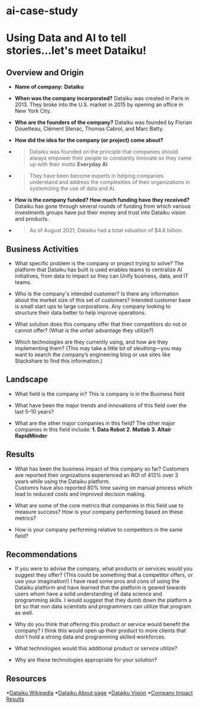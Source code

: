 # ai-case-study

# Using Data and AI to tell stories...let's meet Dataiku!

## Overview and Origin

* **Name of company:** **Dataiku**

* **When was the company incorporated?** Dataiku was created in Paris in 2013. They broke into the U.S. market in 2015 by opening an office in New York City.

* **Who are the founders of the company?** Dataiku was founded by Florian Douetteau, Clément Stenac, Thomas Cabrol, and Marc Batty. 

* **How did the idea for the company (or project) come about?** 
* >Dataiku was founded on the principle that companies should always empower their people to constantly innovate so they came up with their motto **Everyday AI**  
* >They have been become experts in helping companies understand and address the complexities of their organizations in systemizing the use of data and AI.

* **How is the company funded? How much funding have they received?**
Dataiku has gone through several rounds of funding from which various investments groups have put their money and trust into Dataiku vision and products. 
* >As of August 2021, Dataiku had a total valuation of $4.6 billion.

## Business Activities

* What specific problem is the company or project trying to solve?
The platform that Dataiku has built is used enables teams to centralize AI initiatives, from data to impact so they can Unify business, data, and IT teams.
* Who is the company's intended customer? Is there any information about the market size of this set of customers?
Intended customer base is small start ups to large corporations. Any company looking to structure their data better to help improve operations.
* What solution does this company offer that their competitors do not or cannot offer? (What is the unfair advantage they utilize?)

* Which technologies are they currently using, and how are they implementing them? (This may take a little bit of sleuthing&mdash;you may want to search the company’s engineering blog or use sites like Stackshare to find this information.)

## Landscape

* What field is the company in? This is company is in the Business field
* What have been the major trends and innovations of this field over the last 5&ndash;10 years?

* What are the other major companies in this field?
The other major companies in this field include: 
 **1. Data Robot**
**2. Matlab**
**3. Altair RapidMinder**
## Results

* What has been the business impact of this company so far?
Customers ave reported their orgnizations experienced an ROI of 413% over 3 years while using the Dataiku platform.  
Customrs have also reported 80% time saving on manual process which lead to reduced costs and improved decision making.
* What are some of the core metrics that companies in this field use to measure success? How is your company performing based on these metrics?

* How is your company performing relative to competitors in the same field?

## Recommendations

* If you were to advise the company, what products or services would you suggest they offer? (This could be something that a competitor offers, or use your imagination!)
I have read some pros and cons of using the Dataiku platform and have learned that the platform is geared towards users whom have a solid understanding of data science and programming skills. I would suggest that they dumb down the platform a bit so that non data scientists and programmers can utilize that program as well.
* Why do you think that offering this product or service would benefit the company?
I think this would open up their product to more clients that don't hold a strong data and programming skilled workforces.
* What technologies would this additional product or service utilize?

* Why are these technologies appropriate for your solution?

## Resources
*[Dataiku Wikipedia](https://en.wikipedia.org/wiki/Dataiku)
*[Dataiku About page](https://www.dataiku.com/company/)
*[Dataiku Vision](https://knowledge.dataiku.com/latest/getting-started/about-dataiku/concept-value-proposition.html)
*[Company Impact Results](https://pages.dataiku.com/forrester-tei#:~:text=Customer%20interviews%20and%20financial%20analysis,making%20on%20key%20business%20activities.)